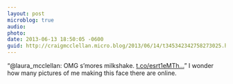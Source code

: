 ```yaml
---
layout: post
microblog: true
audio: 
photo: 
date: 2013-06-13 18:50:05 -0600
guid: http://craigmcclellan.micro.blog/2013/06/14/t345342342758273025.html
---
```

“@laura_mcclellan: OMG s’mores milkshake. [t.co/esrt1eMTh...](http://t.co/esrt1eMTht)” I wonder how many pictures of me making this face there are online.
